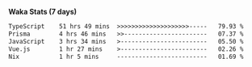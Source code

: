 
<b>Waka Stats (7 days)</b>

<!--START_SECTION:waka-->

```txt
TypeScript    51 hrs 49 mins  >>>>>>>>>>>>>>>>>>>>-----   79.93 %
Prisma        4 hrs 46 mins   >>-----------------------   07.37 %
JavaScript    3 hrs 34 mins   >------------------------   05.50 %
Vue.js        1 hr 27 mins    >------------------------   02.26 %
Nix           1 hr 5 mins     -------------------------   01.69 %
```

<!--END_SECTION:waka-->
